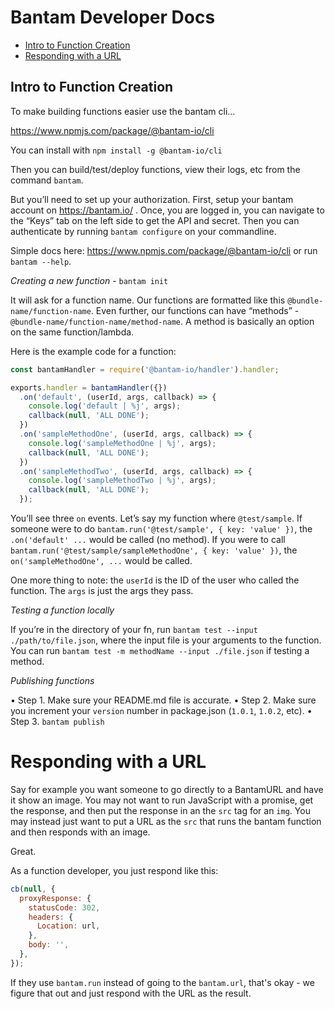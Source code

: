 # Bantam Developer Docs

- [Intro to Function Creation](#Intro-to-Function-Creation)
- [Responding with a URL](#Responding-With-A-URL)

## Intro to Function Creation

To make building functions easier use the bantam cli…

https://www.npmjs.com/package/@bantam-io/cli

You can install with `npm install -g @bantam-io/cli`

Then you can build/test/deploy functions, view their logs, etc from the command `bantam`.

But you’ll need to set up your authorization. First, setup your bantam account on https://bantam.io/ .
Once, you are logged in, you can navigate to the “Keys” tab on the left side to get the API and secret.
Then you can authenticate by running `bantam configure` on your commandline.

Simple docs here: https://www.npmjs.com/package/@bantam-io/cli or run `bantam --help`.

_Creating a new function_ - `bantam init`

It will ask for a function name. Our functions are formatted like this `@bundle-name/function-name`. Even further, our functions can have “methods” - `@bundle-name/function-name/method-name`. A method is basically an option on the same function/lambda.

Here is the example code for a function:

```js
const bantamHandler = require('@bantam-io/handler').handler;

exports.handler = bantamHandler({})
  .on('default', (userId, args, callback) => {
    console.log('default | %j', args);
    callback(null, 'ALL DONE');
  })
  .on('sampleMethodOne', (userId, args, callback) => {
    console.log('sampleMethodOne | %j', args);
    callback(null, 'ALL DONE');
  })
  .on('sampleMethodTwo', (userId, args, callback) => {
    console.log('sampleMethodTwo | %j', args);
    callback(null, 'ALL DONE');
  });
```

You’ll see three `on` events. Let’s say my function where `@test/sample`. If someone were to do `bantam.run('@test/sample', { key: 'value' })`, the `.on('default' ...` would be called (no method). If you were to call `bantam.run('@test/sample/sampleMethodOne', { key: 'value' })`, the `on('sampleMethodOne', ...` would be called.

One more thing to note: the `userId` is the ID of the user who called the function. The `args` is just the args they pass.

_Testing a function locally_

If you’re in the directory of your fn, run `bantam test --input ./path/to/file.json`, where the input file is your arguments to the function. You can run `bantam test -m methodName --input ./file.json` if testing a method.

_Publishing functions_

• Step 1. Make sure your README.md file is accurate.
• Step 2. Make sure you increment your `version` number in package.json (`1.0.1`, `1.0.2`, etc).
• Step 3. `bantam publish`

# Responding with a URL

Say for example you want someone to go directly to a BantamURL and have it show an image. You may not want to run JavaScript with a promise, get the response, and then put the response in an the `src` tag for an `img`. You may instead just want to put a URL as the `src` that runs the bantam function and then responds with an image.

Great.

As a function developer, you just respond like this:

```js
cb(null, {
  proxyResponse: {
    statusCode: 302,
    headers: {
      Location: url,
    },
    body: '',
  },
});
```

If they use `bantam.run` instead of going to the `bantam.url`, that's okay - we figure that out and just respond with the URL as the result.
